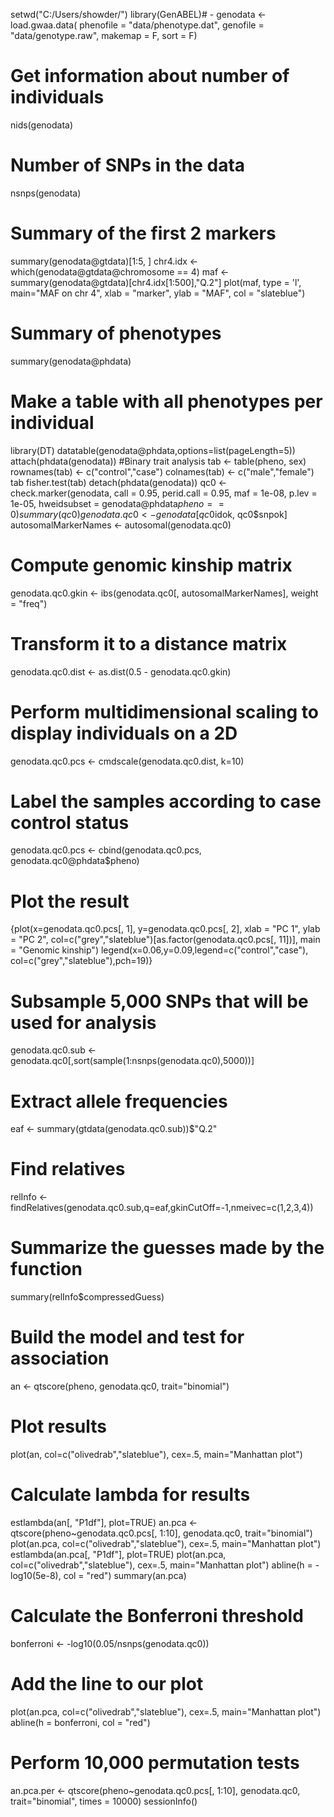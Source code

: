 setwd("C:/Users/showder/")
library(GenABEL)# -
genodata <- load.gwaa.data(
            phenofile = "data/phenotype.dat", 
            genofile = "data/genotype.raw", 
            makemap = F, 
            sort = F)
# Get information about number of individuals
nids(genodata)
# Number of SNPs in the data
nsnps(genodata)
# Summary of the first 2 markers
summary(genodata@gtdata)[1:5, ]
chr4.idx <- which(genodata@gtdata@chromosome == 4)
maf <- summary(genodata@gtdata)[chr4.idx[1:500],"Q.2"]
plot(maf, type = 'l', main="MAF on chr 4", 
     xlab = "marker", ylab = "MAF", col = "slateblue")
# Summary of phenotypes
summary(genodata@phdata)
# Make a table with all phenotypes per individual
library(DT)
datatable(genodata@phdata,options=list(pageLength=5))
attach(phdata(genodata))
#Binary trait analysis
tab <- table(pheno, sex)
rownames(tab) <- c("control","case")
colnames(tab) <- c("male","female")
tab
fisher.test(tab)
detach(phdata(genodata))
qc0 <- check.marker(genodata, call = 0.95, perid.call = 0.95, 
                    maf = 1e-08, p.lev = 1e-05, 
                    hweidsubset = genodata@phdata$pheno == 0)
summary(qc0)
genodata.qc0 <- genodata[qc0$idok, qc0$snpok]
autosomalMarkerNames <- autosomal(genodata.qc0)
# Compute genomic kinship matrix
genodata.qc0.gkin <- ibs(genodata.qc0[, autosomalMarkerNames], weight = "freq")
# Transform it to a distance matrix
genodata.qc0.dist <- as.dist(0.5 - genodata.qc0.gkin)
# Perform multidimensional scaling to display individuals on a 2D
genodata.qc0.pcs  <- cmdscale(genodata.qc0.dist, k=10)
# Label the samples according to case control status
genodata.qc0.pcs <- cbind(genodata.qc0.pcs, genodata.qc0@phdata$pheno)
# Plot the result
{plot(x=genodata.qc0.pcs[, 1], y=genodata.qc0.pcs[, 2], xlab = "PC 1", ylab = "PC 2",
      col=c("grey","slateblue")[as.factor(genodata.qc0.pcs[, 11])], main = "Genomic kinship")
legend(x=0.06,y=0.09,legend=c("control","case"),
       col=c("grey","slateblue"),pch=19)}
# Subsample 5,000 SNPs that will be used for analysis
genodata.qc0.sub <- genodata.qc0[,sort(sample(1:nsnps(genodata.qc0),5000))]
# Extract allele frequencies
eaf <- summary(gtdata(genodata.qc0.sub))$"Q.2"
# Find relatives
relInfo <- findRelatives(genodata.qc0.sub,q=eaf,gkinCutOff=-1,nmeivec=c(1,2,3,4))
# Summarize the guesses made by the function
summary(relInfo$compressedGuess)
# Build the model and test for association
an <- qtscore(pheno, genodata.qc0, trait="binomial")
# Plot results
plot(an, col=c("olivedrab","slateblue"), cex=.5, main="Manhattan plot")
# Calculate lambda for results
estlambda(an[, "P1df"], plot=TRUE)
an.pca <- qtscore(pheno~genodata.qc0.pcs[, 1:10], genodata.qc0, trait="binomial")
plot(an.pca, col=c("olivedrab","slateblue"), cex=.5, main="Manhattan plot")
estlambda(an.pca[, "P1df"], plot=TRUE)
plot(an.pca, col=c("olivedrab","slateblue"), cex=.5, main="Manhattan plot")
abline(h = -log10(5e-8), col = "red")
summary(an.pca)
# Calculate the Bonferroni threshold
bonferroni <- -log10(0.05/nsnps(genodata.qc0))
# Add the line to our plot
plot(an.pca, col=c("olivedrab","slateblue"), cex=.5, main="Manhattan plot")
abline(h = bonferroni, col = "red")
# Perform 10,000 permutation tests
an.pca.per <- qtscore(pheno~genodata.qc0.pcs[, 1:10], genodata.qc0, trait="binomial", times = 10000)
sessionInfo()
